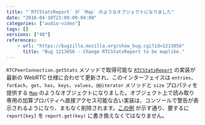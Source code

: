 ```yaml
---
title: "`RTCStatsReport` が `Map` のようなオブジェクトになりました"
date: "2016-04-10T23:00:00-04:00"
categories: ["audio-video"]
tags: []
versions: ["48"]
references:
    - url: "https://bugzilla.mozilla.org/show_bug.cgi?id=1213056"
      title: "Bug 1213056 - Change RTCStatsReport to be maplike."
---
```

`RTCPeerConnection.getStats` メソッドで取得可能な [`RTCStatsReport`](https://developer.mozilla.org/ja/docs/Web/API/RTCStatsReport) の実装が最新の WebRTC 仕様に合わせて更新され、このインターフェイスは `entries`、`forEach`、`get`、`has`、`keys`、`values`、`@@iterator` メソッドと `size` プロパティを提供する [`Map`](https://developer.mozilla.org/ja/docs/Web/JavaScript/Reference/Global_Objects/Map) のようなオブジェクトになりました。オブジェクト上で読み取り専用の加算プロパティへ直接アクセス可能な古い実装は、コンソールで警告が表示されるようになり、まもなく削除されます。[この例](https://w3c.github.io/webrtc-pc/#example) が示す通り、要するに `report[key]` を `report.get(key)` に書き換えなくてはなりません。
